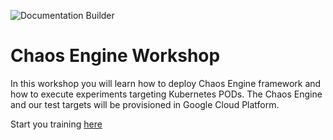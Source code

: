 ![Documentation Builder](https://github.com/luborpetr/chaos-engine-workshop/workflows/Documentation%20Builder/badge.svg)

# Chaos Engine Workshop
In this workshop you will learn how to deploy Chaos Engine framework and how to execute experiments targeting Kubernetes PODs.
The Chaos Engine and our test targets will be provisioned in Google Cloud Platform.

Start you training [here](https://luborpetr.github.io/chaos-engine-workshop/)
